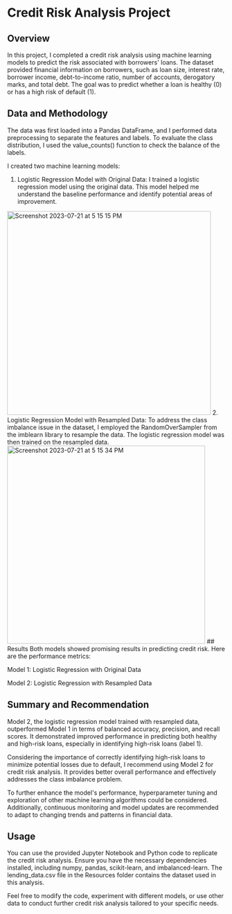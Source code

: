 # Credit Risk Analysis Project
## Overview
In this project, I completed a credit risk analysis using machine learning models to predict the risk associated with borrowers' loans. The dataset provided financial information on borrowers, such as loan size, interest rate, borrower income, debt-to-income ratio, number of accounts, derogatory marks, and total debt. The goal was to predict whether a loan is healthy (0) or has a high risk of default (1).

## Data and Methodology
The data was first loaded into a Pandas DataFrame, and I performed data preprocessing to separate the features and labels. To evaluate the class distribution, I used the value_counts() function to check the balance of the labels.

I created two machine learning models:

1. Logistic Regression Model with Original Data: I trained a logistic regression model using the original data. This model helped me understand the baseline performance and identify potential areas of improvement.
 <img width="470" alt="Screenshot 2023-07-21 at 5 15 15 PM" src="https://github.com/cam1lle/credit-risk-classification/assets/117128707/dadd3407-b1e2-4401-9ff2-c10d2ae2453d">
2. Logistic Regression Model with Resampled Data: To address the class imbalance issue in the dataset, I employed the RandomOverSampler from the imblearn library to resample the data. The logistic regression model was then trained on the resampled data.
<img width="457" alt="Screenshot 2023-07-21 at 5 15 34 PM" src="https://github.com/cam1lle/credit-risk-classification/assets/117128707/ccc5c6f4-bb90-47f5-880e-92d715a6b7e2">
## Results
Both models showed promising results in predicting credit risk. Here are the performance metrics:

Model 1: Logistic Regression with Original Data

Model 2: Logistic Regression with Resampled Data

## Summary and Recommendation
Model 2, the logistic regression model trained with resampled data, outperformed Model 1 in terms of balanced accuracy, precision, and recall scores. It demonstrated improved performance in predicting both healthy and high-risk loans, especially in identifying high-risk loans (label 1).

Considering the importance of correctly identifying high-risk loans to minimize potential losses due to default, I recommend using Model 2 for credit risk analysis. It provides better overall performance and effectively addresses the class imbalance problem.

To further enhance the model's performance, hyperparameter tuning and exploration of other machine learning algorithms could be considered. Additionally, continuous monitoring and model updates are recommended to adapt to changing trends and patterns in financial data.

## Usage
You can use the provided Jupyter Notebook and Python code to replicate the credit risk analysis. Ensure you have the necessary dependencies installed, including numpy, pandas, scikit-learn, and imbalanced-learn. The lending_data.csv file in the Resources folder contains the dataset used in this analysis.

Feel free to modify the code, experiment with different models, or use other data to conduct further credit risk analysis tailored to your specific needs.